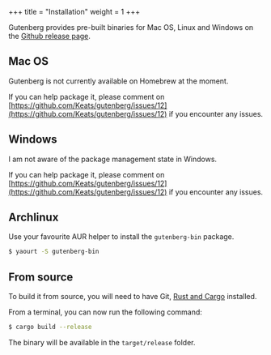 +++
title = "Installation"
weight = 1
+++

Gutenberg provides pre-built binaries for Mac OS, Linux and Windows on the
[Github release page](https://github.com/Keats/gutenberg/releases).

## Mac OS

Gutenberg is not currently available on Homebrew at the moment.

If you can help package it, please comment on [https://github.com/Keats/gutenberg/issues/12](https://github.com/Keats/gutenberg/issues/12)
if you encounter any issues.

## Windows

I am not aware of the package management state in Windows.

If you can help package it, please comment on [https://github.com/Keats/gutenberg/issues/12](https://github.com/Keats/gutenberg/issues/12)
if you encounter any issues.

## Archlinux

Use your favourite AUR helper to install the `gutenberg-bin` package.

```bash
$ yaourt -S gutenberg-bin
```

## From source
To build it from source, you will need to have Git, [Rust and Cargo](https://www.rust-lang.org/)
installed.

From a terminal, you can now run the following command:

```bash
$ cargo build --release
```

The binary will be available in the `target/release` folder.
